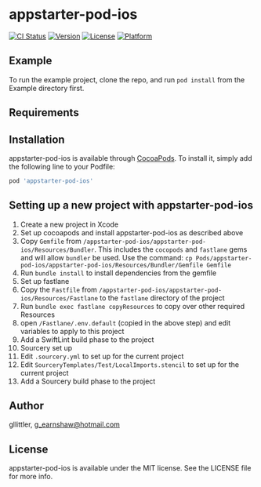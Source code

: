 # appstarter-pod-ios

[![CI Status](https://img.shields.io/travis/gllittler/appstarter-pod-ios.svg?style=flat)](https://travis-ci.org/gllittler/appstarter-pod-ios)
[![Version](https://img.shields.io/cocoapods/v/appstarter-pod-ios.svg?style=flat)](https://cocoapods.org/pods/appstarter-pod-ios)
[![License](https://img.shields.io/cocoapods/l/appstarter-pod-ios.svg?style=flat)](https://cocoapods.org/pods/appstarter-pod-ios)
[![Platform](https://img.shields.io/cocoapods/p/appstarter-pod-ios.svg?style=flat)](https://cocoapods.org/pods/appstarter-pod-ios)

## Example

To run the example project, clone the repo, and run `pod install` from the Example directory first.

## Requirements

## Installation

appstarter-pod-ios is available through [CocoaPods](https://cocoapods.org). To install
it, simply add the following line to your Podfile:

```ruby
pod 'appstarter-pod-ios'
```

## Setting up a new project with appstarter-pod-ios
1. Create a new project in Xcode
1. Set up cocoapods and install appstarter-pod-ios as described above
1. Copy `Gemfile` from `/appstarter-pod-ios/appstarter-pod-ios/Resources/Bundler`. This includes the `cocopods` and `fastlane` gems and will allow `bundler` be used. Use the command: `cp Pods/appstarter-pod-ios/appstarter-pod-ios/Resources/Bundler/Gemfile Gemfile`
1. Run `bundle install` to install dependencies from the gemfile
1. Set up fastlane
1. Copy the `Fastfile` from `/appstarter-pod-ios/appstarter-pod-ios/Resources/Fastlane` to the `fastlane` directory of the project
1. Run `bundle exec fastlane copyResources` to copy over other required Resources
1. open `/Fastlane/.env.default` (copied in the above step) and edit variables to apply to this project
1. Add a SwiftLint build phase to the project
1. Sourcery set up
  1. Edit `.sourcery.yml` to set up for the current project
  1. Edit `SourceryTemplates/Test/LocalImports.stencil` to set up for the current project
  1. Add a Sourcery build phase to the project

## Author

gllittler, g_earnshaw@hotmail.com

## License

appstarter-pod-ios is available under the MIT license. See the LICENSE file for more info.
